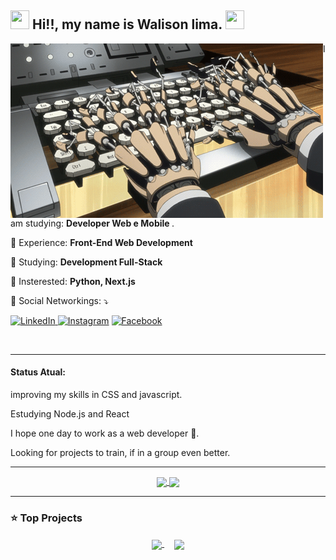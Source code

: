<h2 align = "left"> <img src="https://ik.imagekit.io/dxszffuuh8/wave_tObQfF_Zn.gif" height=30px width=30px> 
  Hi!!, my name is Walison lima. 
  <img src="https://ik.imagekit.io/dxszffuuh8/Pet-Github_-t0pUv0q3.gif" height=30px width=30px> </h2>
  
  <img src="./imgs/progresso.gif" margin-right="300px" min-width="500px" max-width="500px" width="500px" align="left">
  
<p align = left> I am studying: <strong> Developer Web e Mobile </strong>. </p>

<p align = "left"> 🚀 Experience: <strong> Front-End Web Development </strong> </p>
<p align = "left"> 📝 Studying: <strong> Development Full-Stack </strong> </p>
<p align = "left"> 📝 Insterested: <strong>Python, Next.js </strong> </p>

<p align = "left"> 💬 Social Networkings: ⤵️ </p>

<p align="left">
  <a href="https://www.linkedin.com/in/walison-lima-050929162/"><img src="https://img.shields.io/badge/LinkedIn-%230077B5.svg?&style=flat-square&logo=linkedin&logoColor=white" alt="LinkedIn">
  </a>
  <a href="https://www.instagram.com/gr.walison/"><img src="https://img.shields.io/badge/Instagram-%23E4405F.svg?&style=flat-square&logo=instagram&logoColor=white" alt="Instagram"></a>
  <a href="https://www.facebook.com/walison.lima.3511/"><img src="https://img.shields.io/badge/Facebook-%231877F2.svg?&style=flat-square&logo=facebook&logoColor=white" alt="Facebook">
  </a>
</p>
<br>

---
#### Status Atual:
<p align = "left"> improving my skills in CSS and javascript.</p>
<p align = "left"> Estudying Node.js and React</p>
<p align = "left"> I hope one day to work as a web developer 🤔.</p>
<p align = "left"> Looking for projects to train, if in a group even better.</p>

---
<p align="center">
  <a href="https://github.com/Grwalison">
    <img
      align="center"
      width="410px"
      src = "https://github-readme-stats.vercel.app/api?username=grwalison&show_icons=true&icon_color=0f0&theme=highcontrast&include_all_commits=true&count_private=true"
    />
  </a>
  <a href="https://github.com/anuraghazra/github-readme-stats">
    <img
      align="center"
      width="410px"
      src = "https://github-readme-stats.vercel.app/api/top-langs/?username=grwalison&layout=compact&theme=highcontrast"
    />
  </a>
</p>

---

### ⭐ Top Projects

<p align="center">
  <a href="https://github.com/Grwalison/Grwalison.github.io">
    <img
    width="410px"
    align="center" src="https://github-readme-stats.vercel.app/api/pin/?username=grwalison&repo=journey-site&title_color=ff0&icon_color=0f0&theme=highcontrast" />
  </a>
  &nbsp; &nbsp;
  <a href="https://github.com/Grwalison/Snake-game">
    <img
    width="410px"
    align="center" src="https://github-readme-stats.vercel.app/api/pin/?username=grwalison&repo=Snake-game&title_color=ff0&icon_color=0f0&theme=highcontrast" />
  </a>
</p>

